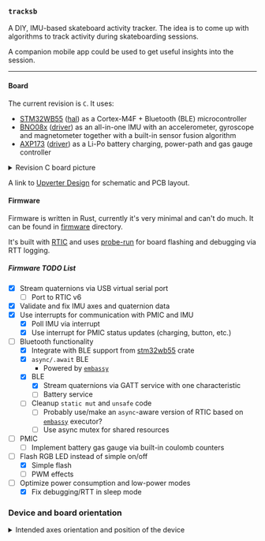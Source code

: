 ### `tracksb`

A DIY, IMU-based skateboard activity tracker. The idea is to come up with algorithms
to track activity during skateboarding sessions.

A companion mobile app could be used to get useful insights into the session.

<hr/>

#### Board

The current revision is `C`. It uses:

* [STM32WB55](https://www.st.com/en/microcontrollers-microprocessors/stm32wb55rg.html)
  ([hal](https://github.com/eupn/stm32wb-hal)) as a Cortex-M4F + Bluetooth (BLE) microcontroller
* [BNO08x](https://www.ceva-dsp.com/product/bno080-085/)
  ([driver](https://github.com/tstellanova/bno080)) as an all-in-one IMU with an accelerometer, gyroscope and magnetometer
  together with a built-in sensor fusion algorithm
* [AXP173](http://www.x-powers.com/en.php/Info/product_detail/article_id/27)
  ([driver](https://github.com/eupn/axp173-rs)) as a Li-Po battery charging, power-path and gas gauge controller
  
<details>
  <summary>Revision C board picture</summary>

  ![Revision C PCB picture](docs/rev-c.png)
</details>

A link to [Upverter Design](https://upverter.com/design/ep/2dfdd177c0e55fc7/tracksb-stm32wb---rev-c/)
for schematic and PCB layout.

#### Firmware

Firmware is written in Rust, currently it's very minimal and can't do much.
It can be found in [firmware](firmware) directory.

It's built with [RTIC](https://rtic.rs) and uses [probe-run](https://github.com/knurling-rs/probe-run)
for board flashing and debugging via RTT logging.

##### Firmware TODO List

- [x] Stream quaternions via USB virtual serial port
  - [ ] Port to RTIC v6
- [x] Validate and fix IMU axes and quaternion data
- [x] Use interrupts for communication with PMIC and IMU
  - [x] Poll IMU via interrupt
  - [x] Use interrupt for PMIC status updates (charging, button, etc.)
- [ ] Bluetooth functionality
  - [x] Integrate with BLE support from [stm32wb55](https://github.com/eupn/stm32wb55) crate
  - [x] `async/.await` BLE
    - Powered by [`embassy`]
  - [x] BLE
    - [x] Stream quaternions via GATT service with one characteristic
    - [ ] Battery service
  - [ ] Cleanup `static mut` and `unsafe` code
    - [ ] Probably use/make an `async`-aware version of RTIC based on [`embassy`] executor?
    - [ ] Use async mutex for shared resources
- [ ] PMIC
  - [ ] Implement battery gas gauge via built-in coulomb counters
- [ ] Flash RGB LED instead of simple on/off
  - [x] Simple flash
  - [ ] PWM effects
- [ ] Optimize power consumption and low-power modes
  - [x] Fix debugging/RTT in sleep mode

### Device and board orientation

<details>
  <summary>Intended axes orientation and position of the device</summary>

![Board and device orientation](docs/orientation.png)
</details>

[`embassy`]: https://github.com/eupn/embassy/tree/add-stm32wb55
